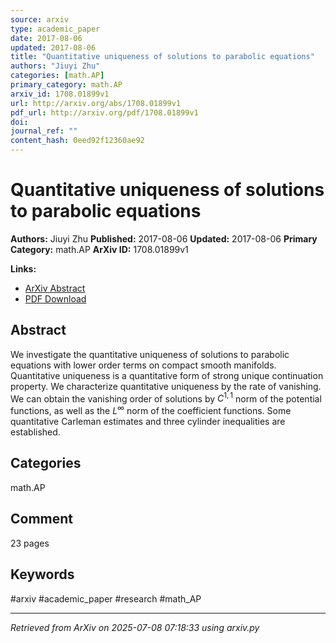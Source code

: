 ```yaml
---
source: arxiv
type: academic_paper
date: 2017-08-06
updated: 2017-08-06
title: "Quantitative uniqueness of solutions to parabolic equations"
authors: "Jiuyi Zhu"
categories: [math.AP]
primary_category: math.AP
arxiv_id: 1708.01899v1
url: http://arxiv.org/abs/1708.01899v1
pdf_url: http://arxiv.org/pdf/1708.01899v1
doi:
journal_ref: ""
content_hash: 0eed92f12360ae92
---
```


# Quantitative uniqueness of solutions to parabolic equations

**Authors:** Jiuyi Zhu
**Published:** 2017-08-06
**Updated:** 2017-08-06
**Primary Category:** math.AP
**ArXiv ID:** 1708.01899v1

**Links:**
- [ArXiv Abstract](http://arxiv.org/abs/1708.01899v1)
- [PDF Download](http://arxiv.org/pdf/1708.01899v1)


## Abstract

We investigate the quantitative uniqueness of solutions to parabolic
equations with lower order terms on compact smooth manifolds. Quantitative
uniqueness is a quantitative form of strong unique continuation property. We
characterize quantitative uniqueness by the rate of vanishing. We can obtain
the vanishing order of solutions by $C^{1, 1}$ norm of the potential functions,
as well as the $L^\infty$ norm of the coefficient functions. Some quantitative
Carleman estimates and three cylinder inequalities are established.

## Categories

math.AP



## Comment

23 pages


## Keywords

#arxiv #academic_paper #research #math_AP

---
*Retrieved from ArXiv on 2025-07-08 07:18:33 using arxiv.py*
